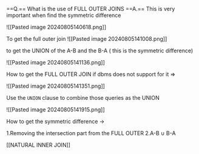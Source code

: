 ==Q.== What is the use of FULL OUTER JOINS 
==A.== This is very important when find the symmetric difference

![[Pasted image 20240805140618.png]]

To get the full outer join
![[Pasted image 20240805141008.png]]

to get the UNION of the A-B and the B-A ( this is the symmetric difference)

![[Pasted image 20240805141136.png]]


How to get the FULL OUTER JOIN if dbms does not support for it => 

![[Pasted image 20240805141351.png]]

Use the `UNION` clause to combine those queries as the UNION

![[Pasted image 20240805141915.png]]

How to get the symmetric difference -> 

1.Removing the intersection part from the FULL OUTER
2.A-B ∪ B-A

[[NATURAL INNER JOIN]]
